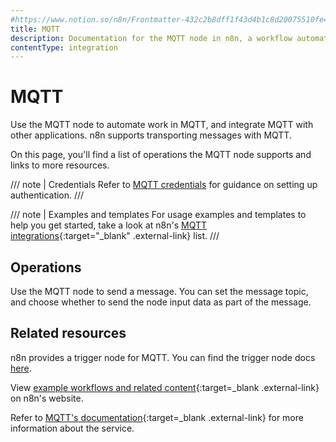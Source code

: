 ```yaml
---
#https://www.notion.so/n8n/Frontmatter-432c2b8dff1f43d4b1c8d20075510fe4
title: MQTT
description: Documentation for the MQTT node in n8n, a workflow automation platform. Includes details of operations and configuration, and links to examples and credentials information.
contentType: integration
---
```


# MQTT

Use the MQTT node to automate work in MQTT, and integrate MQTT with other applications. n8n supports transporting messages with MQTT.

On this page, you'll find a list of operations the MQTT node supports and links to more resources.

/// note | Credentials
Refer to [MQTT credentials](/integrations/builtin/credentials/mqtt/) for guidance on setting up authentication. 
///

/// note | Examples and templates
For usage examples and templates to help you get started, take a look at n8n's [MQTT integrations](https://n8n.io/integrations/mqtt/){:target="_blank" .external-link} list.
///

## Operations

Use the MQTT node to send a message. You can set the message topic, and choose whether to send the node input data as part of the message.

## Related resources

n8n provides a trigger node for MQTT. You can find the trigger node docs [here](/integrations/builtin/trigger-nodes/n8n-nodes-base.mqtttrigger/).


View [example workflows and related content](https://n8n.io/integrations/mqtt/){:target=_blank .external-link} on n8n's website.


Refer to [MQTT's documentation](https://mqtt.org/getting-started/){:target=_blank .external-link} for more information about the service.
